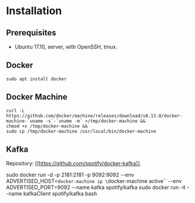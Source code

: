 # Installation

## Prerequisites

* Ubuntu 17.10, server, with OpenSSH, tmux.

## Docker

```
sudo apt install docker
```

## Docker Machine

```
curl -L https://github.com/docker/machine/releases/download/v0.13.0/docker-machine-`uname -s`-`uname -m` >/tmp/docker-machine &&
chmod +x /tmp/docker-machine &&
sudo cp /tmp/docker-machine /usr/local/bin/docker-machine
```

## Kafka

Repository: [[https://github.com/spotify/docker-kafka]].

sudo docker run -d -p 2181:2181 -p 9092:9092 --env ADVERTISED_HOST=`docker-machine ip \`docker-machine active\`` --env ADVERTISED_PORT=9092 --name kafka spotify/kafka
sudo docker run -it --name kafkaClient spotify/kafka bash
